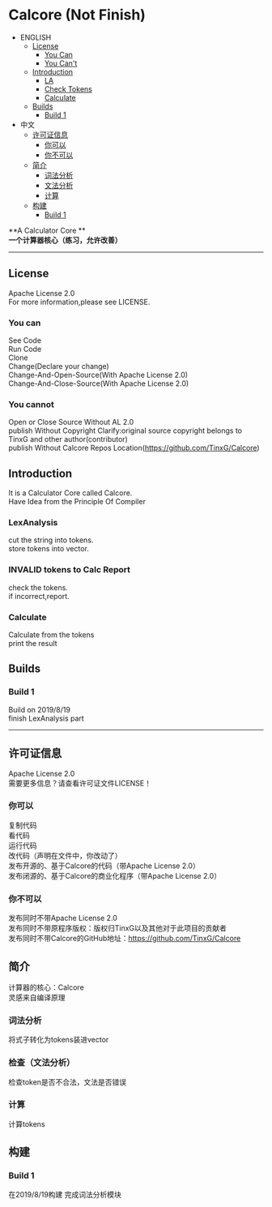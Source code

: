 # Calcore (Not Finish)
- ENGLISH
  - [License](#license)
    - [You Can](#you-can)
    - [You Can't](#you-cannot)
  - [Introduction](#introduction)
    - [LA](#lexanalysis)
    - [Check Tokens](#invalid-tokens-to-calc-report)
    - [Calculate](#calculate)
  - [Builds](#Builds)
    - [Build 1](#build-1)
- 中文
  - [许可证信息](#许可证信息)
    - [你可以](#你可以)
    - [你不可以](#你不可以)
  - [简介](#简介)
    - [词法分析](#词法分析)
    - [文法分析](#检查（文法分析）)
    - [计算](#计算)
  - [构建](#构建)
    - [Build 1](#build-1)
    
**A Calculator Core **  
**一个计算器核心（练习，允许改善）**  
  
----------------------------------------------------------------------------
  
## License
Apache License 2.0  
For more information,please see LICENSE.
### You can
  See Code  
  Run Code  
  Clone  
  Change(Declare your change)  
  Change-And-Open-Source(With Apache License 2.0)  
  Change-And-Close-Source(With Apache License 2.0)  
### You cannot
  Open or Close Source Without AL 2.0  
  publish Without Copyright Clarify:original source copyright belongs to TinxG and other author(contributor)  
  publish Without Calcore Repos Location(https://github.com/TinxG/Calcore)  
  
## Introduction
It is a Calculator Core called Calcore.  
Have Idea from the Principle Of Compiler  
### LexAnalysis
cut the string into tokens.  
store tokens into vector.  
### INVALID tokens to Calc Report
check the tokens.  
if incorrect,report.  
### Calculate
Calculate from the tokens  
print the result  

## Builds
### Build 1
Build on 2019/8/19  
finish LexAnalysis part  
  
----------------------------------------------------------------------------
  
## 许可证信息
Apache License 2.0  
需要更多信息？请查看许可证文件LICENSE！  
### 你可以
复制代码  
看代码  
运行代码  
改代码（声明在文件中，你改动了）  
发布开源的、基于Calcore的代码（带Apache License 2.0）  
发布闭源的、基于Calcore的商业化程序（带Apache License 2.0）  
### 你不可以
发布同时不带Apache License 2.0  
发布同时不带原程序版权：版权归TinxG以及其他对于此项目的贡献者  
发布同时不带Calcore的GitHub地址：https://github.com/TinxG/Calcore  
  
## 简介
计算器的核心：Calcore  
灵感来自编译原理  
### 词法分析
将式子转化为tokens装进vector  
### 检查（文法分析）
检查token是否不合法，文法是否错误  
### 计算
计算tokens  
  
## 构建
### Build 1
在2019/8/19构建
完成词法分析模块

